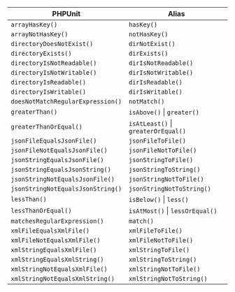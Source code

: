 | PHPUnit                           | Alias |
| --------------------------------- | ----------- |
| `arrayHasKey()`                   | `hasKey()` |
| `arrayNotHasKey()`                | `notHasKey()` |
| `directoryDoesNotExist()`         | `dirNotExist()` |
| `directoryExists()`               | `dirExists()` |
| `directoryIsNotReadable()`        | `dirIsNotReadable()` |
| `directoryIsNotWritable()`        | `dirIsNotWritable()` 
| `directoryIsReadable()`           | `dirIsReadable()` |
| `directoryIsWritable()`           | `dirIsWritable()` |
| `doesNotMatchRegularExpression()` | `notMatch()` |
| `greaterThan()`                   | `isAbove()` \| `greater()` |
| `greaterThanOrEqual()`            | `isAtLeast()` \| `greaterOrEqual()` |
| `jsonFileEqualsJsonFile()`        | `jsonFileToFile()` |
| `jsonFileNotEqualsJsonFile()`     | `jsonFileNotToFile()` |
| `jsonStringEqualsJsonFile()`      | `jsonStringToFile()` |
| `jsonStringEqualsJsonString()`    | `jsonStringToString()` |
| `jsonStringNotEqualsJsonFile()`   | `jsonStringNotToFile()` |
| `jsonStringNotEqualsJsonString()` | `jsonStringNotToString()` |
| `lessThan()`                      | `isBelow()` \| `less()` |
| `lessThanOrEqual()`               | `isAtMost()` \| `lessOrEqual()` |
| `matchesRegularExpression()`      | `match()` |
| `xmlFileEqualsXmlFile()`          | `xmlFileToFile()` |
| `xmlFileNotEqualsXmlFile()`       | `xmlFileNotToFile()` |
| `xmlStringEqualsXmlFile()`        | `xmlStringToFile()` |
| `xmlStringEqualsXmlString()`      | `xmlStringToString()` |
| `xmlStringNotEqualsXmlFile()`     | `xmlStringNotToFile()` |
| `xmlStringNotEqualsXmlString()`   | `xmlStringNotToString()` |
